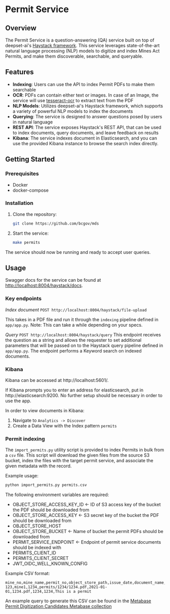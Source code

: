 # Permit Service

## Overview

The Permit Service is a question-answering (QA) service built on top of deepset-ai's [Haystack framework](https://haystack.deepset.ai/overview/intro). This service leverages state-of-the-art natural language processing (NLP) models to digitize and index Mines Act Permits, and make them discoverable, searchable, and queryable.

## Features

- **Indexing**: Users can use the API to index Permit PDFs to make them searchable
- **OCR**: PDFs can contain either text or images. In case of an Image, the service will use [tesseract-ocr](https://tesseract-ocr.github.io/) to extract text from the PDF
- **NLP Models**: Utilizes deepset-ai's Haystack framework, which supports a variety of powerful NLP models to index the documents
- **Querying**: The service is designed to answer questions posed by users in natural language
- **REST API**: The service exposes Haystack's REST API, that can be used to index documents, query documents, and leave feedback on results
- **Kibana**: The service indexes document in Elasticsearch, and you can use the provided Kibana instance to browse the search index directly.

## Getting Started

### Prerequisites

- Docker
- docker-compose

### Installation

1. Clone the repository:

   ```bash
   git clone https://github.com/bcgov/mds
   ```

2. Start the service:

   ```bash
   make permits
   ```

The service should now be running and ready to accept user queries.

## Usage

Swagger docs for the service can be found at [http://localhost:8004/haystack/docs](http://localhost:8004/haystack/docs).

### Key endpoints

_Index document_
`POST http://localhost:8004/haystack/file-upload`

This takes in a PDF file and run it through the `indexing` pipeline defined in `app/app.py`. Note: This can take a while depending on your specs.

_Query_
`POST http://localhost:8004/haystack/query`
This endpoint receives the question as a string and allows the requester to set additional parameters that will be passed on to the Haystack query pipeline defined in `app/app.py`. The endpoint performs a Keyword search on indexed documents.

### Kibana

Kibana can be accessed at http://localhost:5601/.

If Kibana prompts you to enter an address for elasticsearch, put in http://elasticsearch:9200. No further setup should be necessary in order to use the app.

In order to view documents in Kibana:

1. Navigate to `Analytics -> Discover`
2. Create a Data View with the Index pattern `permits`

### Permit indexing

The `import_permits.py` utility script is provided to index Permits in bulk from a `csv` file. This script will download the given files
from the source S3 bucket, index the files with the target permit service, and associate the given metadata with the record.

Example usage:

```python
python import_permits.py permits.csv
```

The following environment variables are required:

- OBJECT_STORE_ACCESS_KEY_ID <- ID of S3 access key of the bucket the PDF should be downloaded from
- OBJECT_STORE_ACCESS_KEY <- S3 secret key of the bucket the PDF should be downloaded from
- OBJECT_STORE_HOST
- OBJECT_STORE_BUCKET <- Name of bucket the permit PDFs should be downloaded from
- PERMIT_SERVICE_ENDPOINT <- Endpoint of permit service documents should be indexed with
- PERMITS_CLIENT_ID
- PERMITS_CLIENT_SECRET
- JWT_OIDC_WELL_KNOWN_CONFIG

Example CSV format:

```csv
mine_no,mine_name,permit_no,object_store_path,issue_date,document_name,permit_amendment_guid,permit_amendment_id,description
123,mine1,1234,permits/1234/1234.pdf,2021-01-01,1234.pdf,1234,1234,This is a permit
```

An example query to generate this CSV can be found in the [Metabase Permit Digitization Candidates Metabase collection](https://metabase-4c2ba9-prod.apps.silver.devops.gov.bc.ca/question/2890-mds-permit-digitization-candidates)
